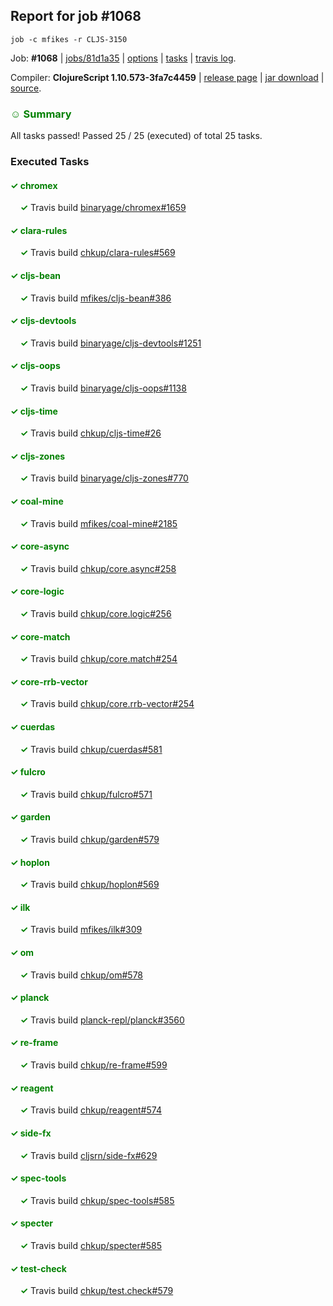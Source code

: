 ## Report for job #1068
```
job -c mfikes -r CLJS-3150
```


Job: **#1068** | [jobs/81d1a35](https://github.com/cljs-oss/canary/commit/81d1a3515d70c3c5ee46f80c5b5caf81935d4f6a) | [options](options.edn) | [tasks](tasks.edn) | [travis log](https://travis-ci.org/cljs-oss/canary/builds/574303007).

Compiler: **ClojureScript 1.10.573-3fa7c4459** | [release page](https://github.com/cljs-oss/canary/releases/tag/r1.10.573-3fa7c4459) | [jar download](https://github.com/cljs-oss/canary/releases/download/r1.10.573-3fa7c4459/clojurescript-1.10.573-3fa7c4459.jar) | [source](https://github.com/mfikes/clojurescript/commit/3fa7c445971461df91567c0f8797c610934c9436).

### <b style='color:green'>☺ Summary</b>

All tasks passed! Passed 25 / 25 (executed) of total 25 tasks.

### Executed Tasks

#### <b style='color:green'>&#x2713; chromex</b>
&nbsp;&nbsp;&nbsp;&nbsp;<b style='color:green'>&#x2713;</b> Travis build [binaryage/chromex#1659](https://travis-ci.org/binaryage/chromex/builds/574304772)<br>

#### <b style='color:green'>&#x2713; clara-rules</b>
&nbsp;&nbsp;&nbsp;&nbsp;<b style='color:green'>&#x2713;</b> Travis build [chkup/clara-rules#569](https://travis-ci.org/chkup/clara-rules/builds/574304789)<br>

#### <b style='color:green'>&#x2713; cljs-bean</b>
&nbsp;&nbsp;&nbsp;&nbsp;<b style='color:green'>&#x2713;</b> Travis build [mfikes/cljs-bean#386](https://travis-ci.org/mfikes/cljs-bean/builds/574304799)<br>

#### <b style='color:green'>&#x2713; cljs-devtools</b>
&nbsp;&nbsp;&nbsp;&nbsp;<b style='color:green'>&#x2713;</b> Travis build [binaryage/cljs-devtools#1251](https://travis-ci.org/binaryage/cljs-devtools/builds/574304870)<br>

#### <b style='color:green'>&#x2713; cljs-oops</b>
&nbsp;&nbsp;&nbsp;&nbsp;<b style='color:green'>&#x2713;</b> Travis build [binaryage/cljs-oops#1138](https://travis-ci.org/binaryage/cljs-oops/builds/574304843)<br>

#### <b style='color:green'>&#x2713; cljs-time</b>
&nbsp;&nbsp;&nbsp;&nbsp;<b style='color:green'>&#x2713;</b> Travis build [chkup/cljs-time#26](https://travis-ci.org/chkup/cljs-time/builds/574304864)<br>

#### <b style='color:green'>&#x2713; cljs-zones</b>
&nbsp;&nbsp;&nbsp;&nbsp;<b style='color:green'>&#x2713;</b> Travis build [binaryage/cljs-zones#770](https://travis-ci.org/binaryage/cljs-zones/builds/574304841)<br>

#### <b style='color:green'>&#x2713; coal-mine</b>
&nbsp;&nbsp;&nbsp;&nbsp;<b style='color:green'>&#x2713;</b> Travis build [mfikes/coal-mine#2185](https://travis-ci.org/mfikes/coal-mine/builds/574304852)<br>

#### <b style='color:green'>&#x2713; core-async</b>
&nbsp;&nbsp;&nbsp;&nbsp;<b style='color:green'>&#x2713;</b> Travis build [chkup/core.async#258](https://travis-ci.org/chkup/core.async/builds/574304925)<br>

#### <b style='color:green'>&#x2713; core-logic</b>
&nbsp;&nbsp;&nbsp;&nbsp;<b style='color:green'>&#x2713;</b> Travis build [chkup/core.logic#256](https://travis-ci.org/chkup/core.logic/builds/574304867)<br>

#### <b style='color:green'>&#x2713; core-match</b>
&nbsp;&nbsp;&nbsp;&nbsp;<b style='color:green'>&#x2713;</b> Travis build [chkup/core.match#254](https://travis-ci.org/chkup/core.match/builds/574304896)<br>

#### <b style='color:green'>&#x2713; core-rrb-vector</b>
&nbsp;&nbsp;&nbsp;&nbsp;<b style='color:green'>&#x2713;</b> Travis build [chkup/core.rrb-vector#254](https://travis-ci.org/chkup/core.rrb-vector/builds/574304902)<br>

#### <b style='color:green'>&#x2713; cuerdas</b>
&nbsp;&nbsp;&nbsp;&nbsp;<b style='color:green'>&#x2713;</b> Travis build [chkup/cuerdas#581](https://travis-ci.org/chkup/cuerdas/builds/574305208)<br>

#### <b style='color:green'>&#x2713; fulcro</b>
&nbsp;&nbsp;&nbsp;&nbsp;<b style='color:green'>&#x2713;</b> Travis build [chkup/fulcro#571](https://travis-ci.org/chkup/fulcro/builds/574304952)<br>

#### <b style='color:green'>&#x2713; garden</b>
&nbsp;&nbsp;&nbsp;&nbsp;<b style='color:green'>&#x2713;</b> Travis build [chkup/garden#579](https://travis-ci.org/chkup/garden/builds/574305410)<br>

#### <b style='color:green'>&#x2713; hoplon</b>
&nbsp;&nbsp;&nbsp;&nbsp;<b style='color:green'>&#x2713;</b> Travis build [chkup/hoplon#569](https://travis-ci.org/chkup/hoplon/builds/574305227)<br>

#### <b style='color:green'>&#x2713; ilk</b>
&nbsp;&nbsp;&nbsp;&nbsp;<b style='color:green'>&#x2713;</b> Travis build [mfikes/ilk#309](https://travis-ci.org/mfikes/ilk/builds/574304963)<br>

#### <b style='color:green'>&#x2713; om</b>
&nbsp;&nbsp;&nbsp;&nbsp;<b style='color:green'>&#x2713;</b> Travis build [chkup/om#578](https://travis-ci.org/chkup/om/builds/574305280)<br>

#### <b style='color:green'>&#x2713; planck</b>
&nbsp;&nbsp;&nbsp;&nbsp;<b style='color:green'>&#x2713;</b> Travis build [planck-repl/planck#3560](https://travis-ci.org/planck-repl/planck/builds/574305505)<br>

#### <b style='color:green'>&#x2713; re-frame</b>
&nbsp;&nbsp;&nbsp;&nbsp;<b style='color:green'>&#x2713;</b> Travis build [chkup/re-frame#599](https://travis-ci.org/chkup/re-frame/builds/574305062)<br>

#### <b style='color:green'>&#x2713; reagent</b>
&nbsp;&nbsp;&nbsp;&nbsp;<b style='color:green'>&#x2713;</b> Travis build [chkup/reagent#574](https://travis-ci.org/chkup/reagent/builds/574305303)<br>

#### <b style='color:green'>&#x2713; side-fx</b>
&nbsp;&nbsp;&nbsp;&nbsp;<b style='color:green'>&#x2713;</b> Travis build [cljsrn/side-fx#629](https://travis-ci.org/cljsrn/side-fx/builds/574305060)<br>

#### <b style='color:green'>&#x2713; spec-tools</b>
&nbsp;&nbsp;&nbsp;&nbsp;<b style='color:green'>&#x2713;</b> Travis build [chkup/spec-tools#585](https://travis-ci.org/chkup/spec-tools/builds/574305185)<br>

#### <b style='color:green'>&#x2713; specter</b>
&nbsp;&nbsp;&nbsp;&nbsp;<b style='color:green'>&#x2713;</b> Travis build [chkup/specter#585](https://travis-ci.org/chkup/specter/builds/574305125)<br>

#### <b style='color:green'>&#x2713; test-check</b>
&nbsp;&nbsp;&nbsp;&nbsp;<b style='color:green'>&#x2713;</b> Travis build [chkup/test.check#579](https://travis-ci.org/chkup/test.check/builds/574305499)<br>